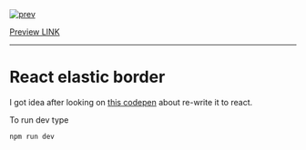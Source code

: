 <a href="https://react-elastic-border.vercel.app/">
    <img src="https://www.bazaardaily.co.uk/wp-content/uploads/2017/06/Logo-Menu.png" alt="prev" />
    <p>Preview LINK</p>
</a>
<hr>
<h1>React elastic border</h1>


I got idea after looking on <a href="https://codepen.io/waaark/pen/ENRvvq?css-preprocessor=less">this codepen</a> about re-write it to react.


To run dev type 
```
npm run dev
```